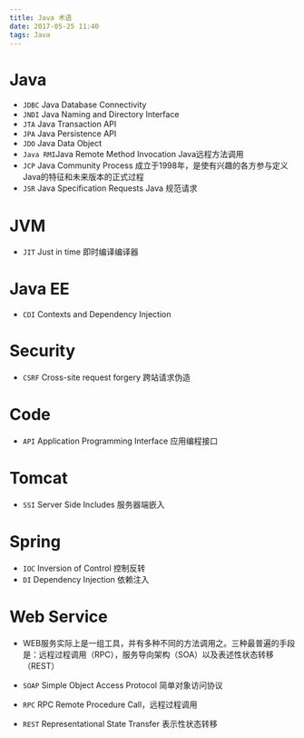 ```yaml
---
title: Java 术语
date: 2017-05-25 11:40
tags: Java
---
```


# Java

+ `JDBC`    Java Database Connectivity
+ `JNDI`    Java Naming and Directory Interface
+ `JTA`     Java Transaction API
+ `JPA`     Java Persistence API
+ `JDO`     Java Data Object
+ `Java RMI`Java Remote Method Invocation Java远程方法调用
+ `JCP`     Java Community Process 成立于1998年，是使有兴趣的各方参与定义Java的特征和未来版本的正式过程
+ `JSR`     Java Specification Requests Java 规范请求

# JVM

+ `JIT`     Just in time 即时编译编译器

# Java EE

+ `CDI`     Contexts and Dependency Injection

# Security

+ `CSRF`    Cross-site request forgery 跨站请求伪造

# Code

+ `API`     Application Programming Interface 应用编程接口

# Tomcat

+ `SSI`     Server Side Includes 服务器端嵌入

# Spring

+ `IOC`     Inversion of Control 控制反转
+ `DI`      Dependency Injection 依赖注入

# Web Service

+ WEB服务实际上是一组工具，并有多种不同的方法调用之。三种最普遍的手段是：远程过程调用（RPC），服务导向架构（SOA）以及表述性状态转移（REST）

+ `SOAP` Simple Object Access Protocol 简单对象访问协议
+ `RPC`  RPC Remote Procedure Call，远程过程调用
+ `REST` Representational State Transfer 表示性状态转移
